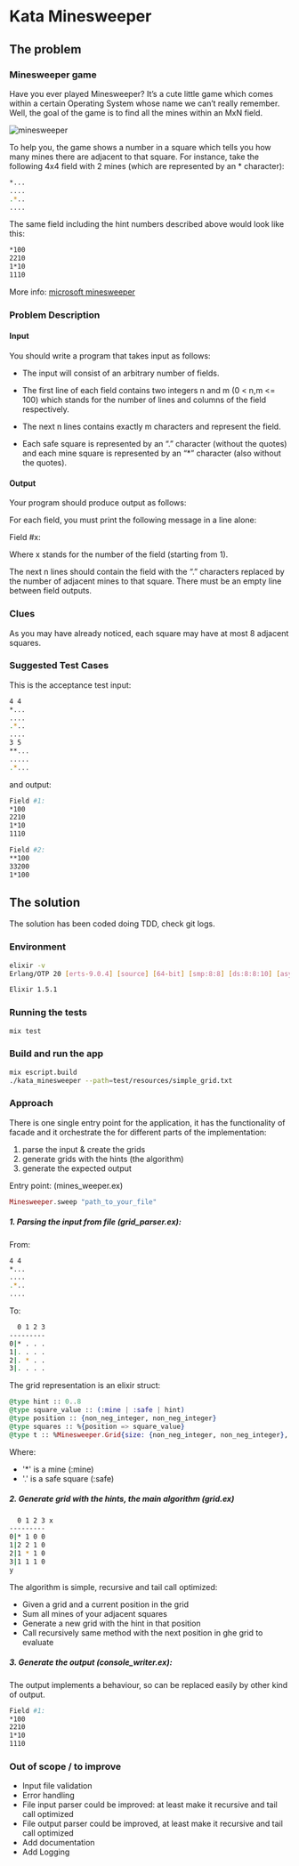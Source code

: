 # Kata Minesweeper

## The problem

### Minesweeper game

Have you ever played Minesweeper? It’s a cute little game which comes within a certain Operating System whose name we can’t really remember. 
Well, the goal of the game is to find all the mines within an MxN field. 

![minesweeper](minesweeper.jpg)

To help you, the game shows a number in a square which tells you how many mines there are adjacent to that square. 
For instance, take the following 4x4 field with 2 mines (which are represented by an * character):
```bash
*...
....
.*..
....
```
The same field including the hint numbers described above would look like this:
```bash
*100
2210
1*10
1110
```

More info: [microsoft minesweeper](https://en.wikipedia.org/wiki/Microsoft_Minesweeper)

### Problem Description

#### Input

You should write a program that takes input as follows:

- The input will consist of an arbitrary number of fields. 

- The first line of each field contains two integers n and m (0 < n,m <= 100) which stands for the number of lines and 
columns of the field respectively. 

- The next n lines contains exactly m characters and represent the field. 

- Each safe square is represented by an “.” character (without the quotes) and each mine square is represented 
by an “*” character (also without the quotes). 


#### Output

Your program should produce output as follows:

For each field, you must print the following message in a line alone:

Field #x:

Where x stands for the number of the field (starting from 1). 

The next n lines should contain the field with the “.” characters replaced by the number of adjacent mines to that square. 
There must be an empty line between field outputs.

### Clues

As you may have already noticed, each square may have at most 8 adjacent squares.

### Suggested Test Cases

This is the acceptance test input:
```bash
4 4
*...
....
.*..
....
3 5
**...
.....
.*...
```
and output:
```bash
Field #1:
*100
2210
1*10
1110

Field #2:
**100
33200
1*100
```

## The solution

The solution has been coded doing TDD, check git logs.

### Environment
```bash
elixir -v
Erlang/OTP 20 [erts-9.0.4] [source] [64-bit] [smp:8:8] [ds:8:8:10] [async-threads:10] [hipe] [kernel-poll:false] [dtrace]

Elixir 1.5.1

```
### Running the tests
```bash
mix test
```

### Build and run the app
```bash
mix escript.build
./kata_minesweeper --path=test/resources/simple_grid.txt
```

### Approach

There is one single entry point for the application, it has the functionality of facade and it orchestrate the
for different parts of the implementation:

1. parse the input & create the grids
2. generate grids with the hints (the algorithm)
3. generate the expected output


Entry point: (mines_weeper.ex)

```elixir
Minesweeper.sweep "path_to_your_file"
```

##### 1. Parsing the input from file (grid_parser.ex):

From:
```bash
4 4
*...
....
.*..
....
```

To:

```bash
  0 1 2 3
---------
0|* . . .
1|. . . . 
2|. * . .
3|. . . .
```
The grid representation is an elixir struct:

```elixir
@type hint :: 0..8
@type square_value :: (:mine | :safe | hint)
@type position :: {non_neg_integer, non_neg_integer}
@type squares :: %{position => square_value}
@type t :: %Minesweeper.Grid{size: {non_neg_integer, non_neg_integer}, squares: squares}
```

Where:
- '*' is a mine (:mine)
- '.' is a safe square (:safe)


##### 2. Generate grid with the hints, the main algorithm  (grid.ex)

```bash
  0 1 2 3 x
---------
0|* 1 0 0 
1|2 2 1 0  
2|1 * 1 0 
3|1 1 1 0 
y
```

The algorithm is simple, recursive and tail call optimized:

- Given a grid and a current position in the grid
- Sum all mines of your adjacent squares
- Generate a new grid with the hint in that position
- Call recursively same method with the next position in ghe grid to evaluate


##### 3. Generate the output (console_writer.ex):

The output implements a behaviour, so can be replaced easily by other kind of output.
```bash
Field #1:
*100
2210
1*10
1110
```

### Out of scope / to improve

- Input file validation
- Error handling
- File input parser could be improved: at least make it recursive and tail call optimized
- File output parser could be improved, at least make it recursive and tail call optimized
- Add documentation
- Add Logging